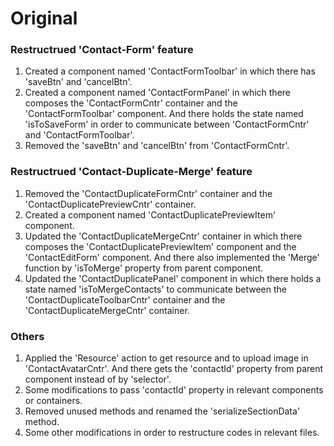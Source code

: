 # Original

### Restructrued 'Contact-Form' feature
1. Created a component named 'ContactFormToolbar' in which there has 'saveBtn' and 'cancelBtn'.
2. Created a component named 'ContactFormPanel' in which there composes the 'ContactFormCntr' container and the 'ContactFormToolbar' component.
  And there holds the state named 'isToSaveForm' in order to communicate between 'ContactFormCntr' and 'ContactFormToolbar'.
3. Removed the 'saveBtn' and 'cancelBtn' from 'ContactFormCntr'.
### Restructrued 'Contact-Duplicate-Merge' feature
1. Removed the 'ContactDuplicateFormCntr' container and the 'ContactDuplicatePreviewCntr' container.
2. Created a component named 'ContactDuplicatePreviewItem' component.
3. Updated the 'ContactDuplicateMergeCntr' container in which there composes the 'ContactDuplicatePreviewItem' component 
  and the 'ContactEditForm' component. And there also implemented the 'Merge' function by 'isToMerge' property from parent component.
4. Updated the 'ContactDuplicatePanel' component in which there holds a state named 'isToMergeContacts' to communicate between the 
  'ContactDuplicateToolbarCntr' container and the 'ContactDuplicateMergeCntr' container.
### Others
1. Applied the 'Resource' action to get resource and to upload image in 'ContactAvatarCntr'. And there gets the 'contactId' property from
  parent component instead of by 'selector'.
2. Some modifications to pass 'contactId' property in relevant components or containers.
3. Removed unused methods and renamed the 'serializeSectionData' method.
3. Some other modifications in order to restructure codes in relevant files.
